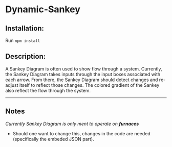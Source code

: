 # Dynamic-Sankey

## Installation:
Run `npm install`

## Description:

A Sankey Diagram is often used to show flow through a system.
Currently, the Sankey Diagram takes inputs through the input boxes
associated with each arrow. From there, the Sankey Diagram should 
detect changes and re-adjust itself to reflect those changes.
The colored gradient of the Sankey also reflect the flow 
through the system. 

---

## Notes
*Currently Sankey Diagram is only ment to operate on **furnaces***  
* Should one want to change this, changes in the code are needed (specifically the embeded JSON part).
